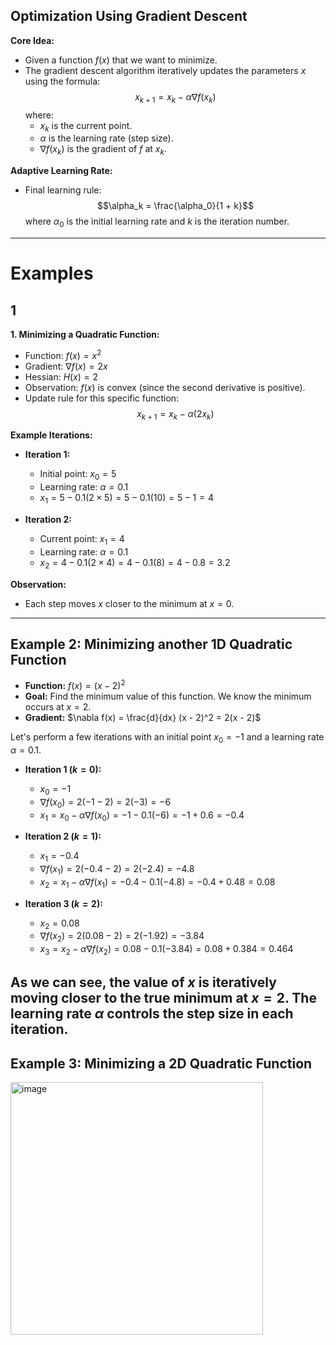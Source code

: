 ## Optimization Using Gradient Descent

**Core Idea:**

* Given a function $f(x)$ that we want to minimize.
* The gradient descent algorithm iteratively updates the parameters $x$ using the formula:
    $$x_{k+1} = x_k - \alpha \nabla f(x_k)$$
    where:
    * $x_k$ is the current point.
    * $\alpha$ is the learning rate (step size).
    * $\nabla f(x_k)$ is the gradient of $f$ at $x_k$.

**Adaptive Learning Rate:**

* Final learning rule:
    $$\alpha_k = \frac{\alpha_0}{1 + k}$$
    where $\alpha_0$ is the initial learning rate and $k$ is the iteration number.

----------------
# Examples

## 1
**1. Minimizing a Quadratic Function:**

* Function: $f(x) = x^2$
* Gradient: $\nabla f(x) = 2x$
* Hessian: $H(x) = 2$
* Observation: $f(x)$ is convex (since the second derivative is positive).
* Update rule for this specific function:
    $$x_{k+1} = x_k - \alpha (2x_k)$$

**Example Iterations:**

* **Iteration 1:**
    * Initial point: $x_0 = 5$
    * Learning rate: $\alpha = 0.1$
    * $x_1 = 5 - 0.1(2 \times 5) = 5 - 0.1(10) = 5 - 1 = 4$

* **Iteration 2:**
    * Current point: $x_1 = 4$
    * Learning rate: $\alpha = 0.1$
    * $x_2 = 4 - 0.1(2 \times 4) = 4 - 0.1(8) = 4 - 0.8 = 3.2$

**Observation:**

* Each step moves $x$ closer to the minimum at $x = 0$.

------------

## **Example 2: Minimizing another 1D Quadratic Function**

* **Function:** $f(x) = (x - 2)^2$
* **Goal:** Find the minimum value of this function. We know the minimum occurs at $x = 2$.
* **Gradient:** $\nabla f(x) = \frac{d}{dx} (x - 2)^2 = 2(x - 2)$

Let's perform a few iterations with an initial point $x_0 = -1$ and a learning rate $\alpha = 0.1$.

* **Iteration 1 ($k=0$):**
    * $x_0 = -1$
    * $\nabla f(x_0) = 2(-1 - 2) = 2(-3) = -6$
    * $x_1 = x_0 - \alpha \nabla f(x_0) = -1 - 0.1(-6) = -1 + 0.6 = -0.4$

* **Iteration 2 ($k=1$):**
    * $x_1 = -0.4$
    * $\nabla f(x_1) = 2(-0.4 - 2) = 2(-2.4) = -4.8$
    * $x_2 = x_1 - \alpha \nabla f(x_1) = -0.4 - 0.1(-4.8) = -0.4 + 0.48 = 0.08$

* **Iteration 3 ($k=2$):**
    * $x_2 = 0.08$
    * $\nabla f(x_2) = 2(0.08 - 2) = 2(-1.92) = -3.84$
    * $x_3 = x_2 - \alpha \nabla f(x_2) = 0.08 - 0.1(-3.84) = 0.08 + 0.384 = 0.464$

As we can see, the value of $x$ is iteratively moving closer to the true minimum at $x = 2$. The learning rate $\alpha$ controls the step size in each iteration.
-------------------

## **Example 3: Minimizing a 2D Quadratic Function**
<img width="404" alt="image" src="https://github.com/user-attachments/assets/4beedcb1-3c0d-4e61-9712-2dfe9aa3c93c" />
